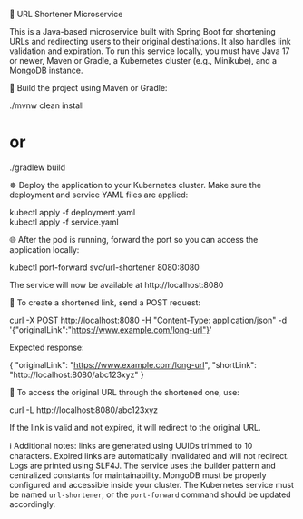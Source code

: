 🚀 URL Shortener Microservice

This is a Java-based microservice built with Spring Boot for shortening URLs and redirecting users to their original destinations. It also handles link validation and expiration. To run this service locally, you must have Java 17 or newer, Maven or Gradle, a Kubernetes cluster (e.g., Minikube), and a MongoDB instance.

🔧 Build the project using Maven or Gradle:

./mvnw clean install  
# or  
./gradlew build

☸️ Deploy the application to your Kubernetes cluster. Make sure the deployment and service YAML files are applied:

kubectl apply -f deployment.yaml  
kubectl apply -f service.yaml

🌐 After the pod is running, forward the port so you can access the application locally:

kubectl port-forward svc/url-shortener 8080:8080

The service will now be available at http://localhost:8080

📩 To create a shortened link, send a POST request:

curl -X POST http://localhost:8080 -H "Content-Type: application/json" -d '{"originalLink":"https://www.example.com/long-url"}'

Expected response:

{
  "originalLink": "https://www.example.com/long-url",
  "shortLink": "http://localhost:8080/abc123xyz"
}

🔁 To access the original URL through the shortened one, use:

curl -L http://localhost:8080/abc123xyz

If the link is valid and not expired, it will redirect to the original URL.

ℹ️ Additional notes: links are generated using UUIDs trimmed to 10 characters. Expired links are automatically invalidated and will not redirect. Logs are printed using SLF4J. The service uses the builder pattern and centralized constants for maintainability. MongoDB must be properly configured and accessible inside your cluster. The Kubernetes service must be named `url-shortener`, or the `port-forward` command should be updated accordingly.
